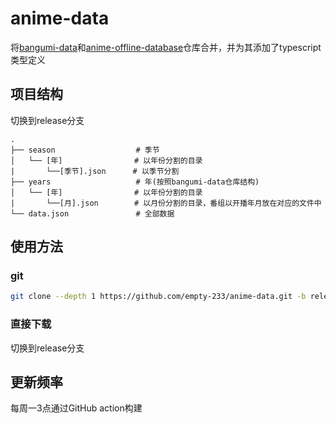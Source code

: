 # anime-data

将[bangumi-data](https://github.com/bangumi-data/bangumi-data)和[anime-offline-database](https://github.com/manami-project/anime-offline-database)仓库合并，并为其添加了typescript类型定义

## 项目结构

切换到release分支

``` text
.
├── season                  # 季节
│   └── [年]                # 以年份分割的目录
|       └──[季节].json      # 以季节分割
├── years                   # 年(按照bangumi-data仓库结构)
│   └── [年]                # 以年份分割的目录
|       └──[月].json        # 以月份分割的目录，番组以开播年月放在对应的文件中
└── data.json               # 全部数据
```

## 使用方法

### git

``` bash
git clone --depth 1 https://github.com/empty-233/anime-data.git -b release
```

### 直接下载

切换到release分支

## 更新频率

每周一3点通过GitHub action构建
